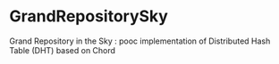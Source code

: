 GrandRepositorySky
==================

Grand Repository in the Sky : pooc implementation of Distributed Hash Table (DHT) based on Chord
